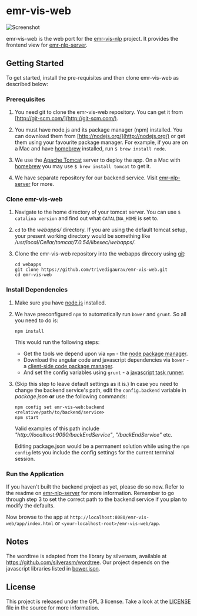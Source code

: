 # emr-vis-web 

![Screenshot](https://github.com/trivedigaurav/emr-vis-web/raw/master/screenshot.png)

emr-vis-web is the web port for the [emr-vis-nlp](https://github.com/trivedigaurav/emr-vis-nlp) project. It provides the frontend view for [emr-nlp-server](https://github.com/trivedigaurav/emr-nlp-server).

## Getting Started

To get started, install the pre-requisites and then clone emr-vis-web as described below:

### Prerequisites

1. You need git to clone the emr-vis-web repository. You can get it from
[http://git-scm.com/](http://git-scm.com/).

2. You must have node.js and its package manager (npm) installed. You can download them from [http://nodejs.org/](http://nodejs.org/) or get them using your favourite package manager. For example, if you are on a Mac and have [homebrew][homebrew] installed, run `$ brew install node`.

3. We use the [Apache Tomcat](http://tomcat.apache.org/) server to deploy the app. On a Mac with [homebrew][homebrew] you may use `$ brew install tomcat` to get it.

4. We have separate repository for our backend service. Visit [emr-nlp-server](https://github.com/trivedigaurav/emr-nlp-server) for more. 

### Clone emr-vis-web

1. Navigate to the home directory of your tomcat server. You can use `$ catalina version` and find out what `CATALINA_HOME` is set to.
2. `cd` to the _webapps/_ directory. If you are using the default tomcat setup, your present working directory would be something like _/usr/local/Cellar/tomcat/7.0.54/libexec/webapps/_.
3. Clone the emr-vis-web repository into the webapps direcory using [git][git]:

    ```
    cd webapps
    git clone https://github.com/trivedigaurav/emr-vis-web.git
    cd emr-vis-web
    ```

### Install Dependencies

1. Make sure you have [node.js][node] installed. 

2. We have preconfigured `npm` to automatically run `bower` and `grunt`. So all you need to do is:

    ```
    npm install
    ```
    
    This would run the following steps:
    
    * Get the tools we depend upon via `npm` - the [node package manager][npm].
    * Download the angular code and javascript dependencies via `bower` - a [client-side code package manager][bower].
    * And set the config variables using `grunt` - a [javascript task runner][grunt].

3. (Skip this step to leave default settings as it is.) 
   In case you need to change the backend service's path, edit the `config.backend` variable in _package.json_ **or**  use the following commands:

    ```
    npm config set emr-vis-web:backend <relative/path/to/backend/service>
    npm start
    ```
    
    Valid examples of this path include _"http://localhost:9090/backEndService"_, _"/backEndService"_ etc.
    
    Editing package.json would be a permanent solution while using the `npm config` lets you include the config settings for the current terminal session.

### Run the Application

If you haven't built the backend project as yet, please do so now. Refer to the readme on  [emr-nlp-server](https://github.com/trivedigaurav/emr-nlp-server) for more information. Remember to go through step 3 to set the correct path to the backend service if you plan to modify the defaults.

Now browse to the app at `http://localhost:8080/emr-vis-web/app/index.html` or `<your-localhost-root>/emr-vis-web/app`.

## Notes

The wordtree is adapted from the library by silverasm, available at https://github.com/silverasm/wordtree. Our project depends on the javascript libraries listed in [bower.json](bower.json).

[git]: http://git-scm.com/
[bower]: http://bower.io
[npm]: https://www.npmjs.org/
[node]: http://nodejs.org
[grunt]: http://gruntjs.com/
[homebrew]: http://brew.sh/

## License 
This project is released under the GPL 3 license. Take a look at the [LICENSE](LICENSE.md) file in the source for more information.
